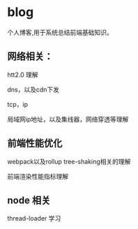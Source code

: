 # blog
个人博客,用于系统总结前端基础知识。

## 网络相关：

htt2.0 理解

dns，以及cdn下发

tcp，ip

局域网ip地址，以及集线器，网络穿透等理解

## 前端性能优化

webpack以及rollup tree-shaking相关的理解

前端渲染性能指标理解

## node 相关

thread-loader 学习



